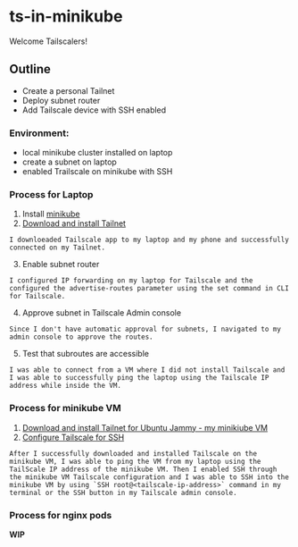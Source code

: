 # ts-in-minikube



Welcome Tailscalers!

## Outline
- Create a personal Tailnet
- Deploy subnet router
- Add Tailscale device with SSH enabled 

### Environment:

- local minikube cluster installed on laptop
- create a subnet on laptop 
- enabled Trailscale on minikube with SSH

### Process for Laptop

1. Install [minikube](https://minikube.sigs.k8s.io/docs/start/?arch=%2Fmacos%2Fx86-64%2Fstable%2Fhomebrew) 
2. [Download and install Tailnet](https://tailscale.com/download)
```
I downloeaded Tailscale app to my laptop and my phone and successfully connected on my Tailnet. 
```
3. Enable subnet router
```
I configured IP forwarding on my laptop for Tailscale and the configured the advertise-routes parameter using the set command in CLI for Tailscale. 
```
4. Approve subnet in Tailscale Admin console
```
Since I don't have automatic approval for subnets, I navigated to my admin console to approve the routes. 
```
5. Test that subroutes are accessible
```
I was able to connect from a VM where I did not install Tailscale and I was able to successfully ping the laptop using the Tailscale IP address while inside the VM. 
```


### Process for minikube VM 

1. [Download and install Tailnet for Ubuntu Jammy - my minikiube VM](https://tailscale.com/kb/1187/install-ubuntu-2204)
2. [Configure Tailscale for SSH](https://tailscale.com/kb/1308/quick-guide-ssh-linux-vm)
```
After I successfully downloaded and installed Tailscale on the minikube VM, I was able to ping the VM from my laptop using the TailScale IP address of the minikube VM. Then I enabled SSH through the minikube VM Tailscale configuration and I was able to SSH into the minikube VM by using `SSH root@<tailscale-ip-address>` command in my terminal or the SSH button in my Tailscale admin console.
```

### Process for nginx pods 
**WIP** 


